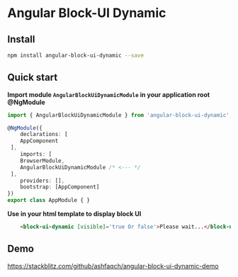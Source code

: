 # Angular Block-UI Dynamic

## Install

```bash
npm install angular-block-ui-dynamic --save
```

## Quick start

**Import module `AngularBlockUiDynamicModule` in your application root @NgModule**

```typescript
import { AngularBlockUiDynamicModule } from 'angular-block-ui-dynamic';

@NgModule({
    declarations: [
    AppComponent
 ],
    imports: [
    BrowserModule,
    AngularBlockUiDynamicModule /* <--- */
 ],
    providers: [],
    bootstrap: [AppComponent]
})
export class AppModule { }
```

**Use in your html template to display block UI**

```html
    <block-ui-dynamic [visible]='true Or false'>Please wait...</block-ui-dynamic>
```

## Demo

https://stackblitz.com/github/ashfaqch/angular-block-ui-dynamic-demo
